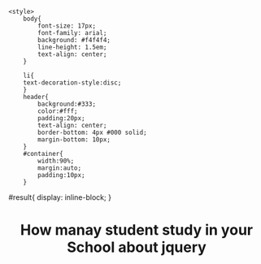<!DOCTYPE html>
<html>
<head>
	<title>Images slider App by Jahurul</title>

	<style>
		body{
			font-size: 17px;
			font-family: arial;
			background: #f4f4f4;
			line-height: 1.5em;
			text-align: center;
		}
		
		li{
		text-decoration-style:disc; 
		}
		header{
			background:#333;
			color:#fff;
			padding:20px;
			text-align: center;
			border-bottom: 4px #000 solid;
			margin-bottom: 10px;
		}
		#container{
			width:90%;
			margin:auto;
			padding:10px;
		}
#result{
	display: inline-block;
}
	</style>
</head>
<body>
	<header>
		<h1>How manay student study in your School about jquery </h1>
	</header>
	<div id="container">
		<div id="result"></div>
        </div>
	<div id="container">
		<div id="result"></div>
	</div>
    <script
  src="https://code.jquery.com/jquery-3.1.1.js"
  integrity="sha256-16cdPddA6VdVInumRGo6IbivbERE8p7CQR3HzTBuELA="
  crossorigin="anonymous"></script>
	<script>
		$(document).ready(function(){
			updateDiv();
						
    	  $("#result").fadeIn(5000);
			$("#result").fadeOut(5000);
			
			 setInterval(function(){cache_clear()},5000);
			 		 function cache_clear()
					  	{
			
 							window.location.reload(true);
						  }

			});
             function updateDiv(){

			$.getJSON('user.json', function(data){
			
						var i=Math.floor(Math.random()*data.length);
					
							
							$('#result').append('<img src= "'+data[i].photo+'">');	
								$('#result').append('<li>'+'First Name:'+data[i].firstName+'</li>');
								$('#result').append('<li>'+'Last  Name:'+data[i].lastName+'</li>');
						$('#result').append('<li>'+'Email  Id:'+data[i].email+'</li>');
							
							
                            	});
		 
				 }
		 
	</script>
</body>
</html>

user.json file:


[
	{
		"firstName":"Alex",
		"lastName": "Anwer",
		"email": "Alexdoe@gmail.com",
		"photo":"image/1.jpg"
	},
	{
		"firstName":"Jahurul",
		"lastName": "Aron",
		"email": "jahurul.aron@gmail.com",
		"photo":"image/11.jpg"
	},
	{
		"firstName":"Masum",
		"lastName": "Karim",
		"email": "masum2masum@gmail.com",
		"photo":"image/12.jpg"
	},
	{
		"firstName":"Gentic",
		"lastName": "share",
		"email": "gentic@gmail.com",
		"photo":"image/8.jpg"
	},
	{
		"firstName":"Mustofa",
		"lastName": "arab",
		"email": "mustofaarab@gmail.com",
		"photo":"image/7.jpg"
	}
]
